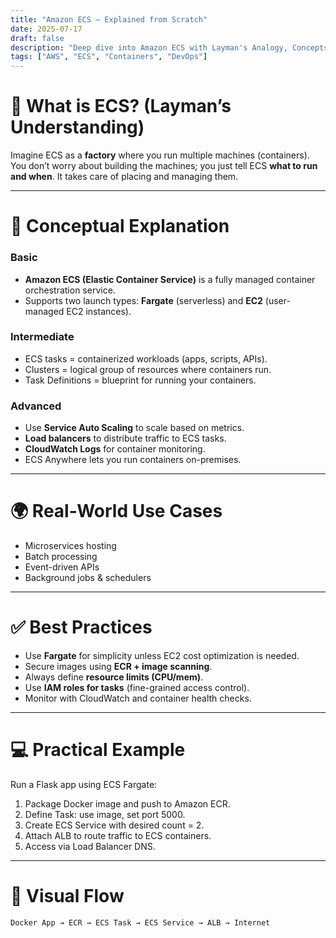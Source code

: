 ```yaml
---
title: "Amazon ECS – Explained from Scratch"
date: 2025-07-17
draft: false
description: "Deep dive into Amazon ECS with Layman's Analogy, Concepts, Use Cases, Best Practices, and Examples."
tags: ["AWS", "ECS", "Containers", "DevOps"]
---
```


# 🧠 What is ECS? (Layman’s Understanding)

Imagine ECS as a **factory** where you run multiple machines (containers). You don’t worry about building the machines; you just tell ECS **what to run and when**. It takes care of placing and managing them.

---

# 🧩 Conceptual Explanation

### Basic

- **Amazon ECS (Elastic Container Service)** is a fully managed container orchestration service.
- Supports two launch types: **Fargate** (serverless) and **EC2** (user-managed EC2 instances).

### Intermediate

- ECS tasks = containerized workloads (apps, scripts, APIs).
- Clusters = logical group of resources where containers run.
- Task Definitions = blueprint for running your containers.

### Advanced

- Use **Service Auto Scaling** to scale based on metrics.
- **Load balancers** to distribute traffic to ECS tasks.
- **CloudWatch Logs** for container monitoring.
- ECS Anywhere lets you run containers on-premises.

---

# 🌍 Real-World Use Cases

- Microservices hosting
- Batch processing
- Event-driven APIs
- Background jobs & schedulers

---

# ✅ Best Practices

- Use **Fargate** for simplicity unless EC2 cost optimization is needed.
- Secure images using **ECR + image scanning**.
- Always define **resource limits (CPU/mem)**.
- Use **IAM roles for tasks** (fine-grained access control).
- Monitor with CloudWatch and container health checks.

---

# 💻 Practical Example

Run a Flask app using ECS Fargate:

1. Package Docker image and push to Amazon ECR.
2. Define Task: use image, set port 5000.
3. Create ECS Service with desired count = 2.
4. Attach ALB to route traffic to ECS containers.
5. Access via Load Balancer DNS.

---

# 🔁 Visual Flow

```
Docker App → ECR → ECS Task → ECS Service → ALB → Internet
```